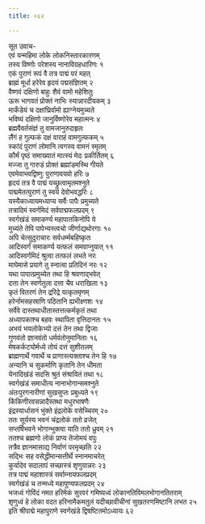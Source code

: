 ```yaml
---
title: ०६२

---
```

सूत उवाच-  
एवं यन्महिमा लोके लोकनिस्तारकारणम्  
तस्य विष्णोः परेशस्य नानाविग्रहधारिणः १  
एकं पुराणं रूपं वै तत्र पाद्मं परं महत्  
ब्राह्मं मूर्धा हरेरेव हृदयं पद्मसंज्ञितम् २  
वैष्णवं दक्षिणो बाहुः शैवं वामो महेशितुः  
ऊरू भागवतं प्रोक्तं नाभिः स्यान्नारदीयकम् ३  
मार्कंडेयं च दक्षांघ्रिर्वामो ह्याग्नेयमुच्यते  
भविष्यं दक्षिणो जानुर्विष्णोरेव महात्मनः ४  
ब्रह्मवैवर्तसंज्ञं तु वामजानुरुदाहृतः  
लैंगं ह गुल्फकं दक्षं वाराहं वामगुल्फकम् ५  
स्कांदं पुराणं लोमानि त्वगस्य वामनं स्मृतम्  
कौर्मं पृष्ठं समाख्यातं मात्स्यं मेदः प्रकीर्तितम् ६  
मज्जा तु गारुडं प्रोक्तं ब्रह्मांडमस्थि गीयते  
एवमेवाभवद्विष्णुः पुराणावयवो हरिः ७  
हृदयं तत्र वै पाद्मं यच्छ्रुत्वामृतमश्नुते  
पाद्ममेतत्पुराणं तु स्वयं देवोभवद्धरिः ८  
यस्यैकाध्यायमध्याप्य सर्वैः पापैः प्रमुच्यते  
तत्रादिमं स्वर्गमिदं सर्वपाद्मफलप्रदम् ९  
स्वर्गखंडं समाकर्ण्य महापातकिनोपि ये  
मुच्यंते तेपि पापेभ्यस्त्वचो जीर्णाद्यथोरगाः १०  
अपि चेत्सुदुराचारः सर्वधर्म्मबहिष्कृतः  
आदिस्वर्गं समाकर्ण्य यत्फलं समवाप्नुयात् ११  
आदिस्वर्गमिदं श्रुत्वा तत्फलं लभते नरः  
माघेमासे प्रयागे तु स्नात्वा प्रतिदिनं नरः १२  
यथा पापात्प्रमुच्येत तथा हि श्रवणाद्भवेत्  
दत्ता तेन स्वर्णतुला दत्ता चैव धराखिला १३  
कृतं वितरणं तेन द्ररिद्रे यत्कृतमृणम्  
हरेर्नामसहस्राणि पठितानि ह्यभीक्ष्णशः १४  
सर्वेवे दास्तथाधीतास्तत्तत्कर्मकृतं तथा  
अध्यापकाश्च बहवः स्थापिता वृत्तिदानतः १५  
अभयं भयलोकेभ्यो दत्तं तेन तथा द्विजाः  
गुणवंतो ज्ञानवंतो धर्मवंतोनुमानिताः १६  
मेषकर्कटयोर्मध्ये तोयं दत्तं सुशीतलम्  
ब्राह्मणार्थे गवार्थे च प्राणास्त्यक्ताश्च तेन हि १७  
अन्यानि च सुकर्माणि कृतानि तेन धीमता  
येनादिखंडं सदसि श्रुतं संश्रावितं तथा १८  
स्वर्गखंडं समाधीत्य नानाभोगान्समश्नुते  
अंतःपुरगनारीणां सुखसुप्तः प्रबुध्यते १९  
किंकिणीरवसन्नादैस्तथा मधुरभाषणैः  
इंद्रस्यार्धासनं भुंक्ते इंद्रलोके वसेच्चिरम् २०  
ततः सूर्यस्य भवनं चंद्रलोकं ततो व्रजेत्  
सप्तर्षिभवने भोगान्भुक्त्वा याति ततो ध्रुवम् २१  
ततश्च ब्रह्मणो लोकं प्राप्य तेजोमयं वपुः  
तत्रैव ज्ञानमासाद्य निर्वाणं परमृच्छति २२  
सद्भिः सह वसेद्धीमान्सत्तीर्थे स्नानमाचरेत्  
कुर्यादेव सदालापं सच्छास्त्रं शृणुयान्नरः २३  
तत्र पाद्मं महाशास्त्रं सर्वाम्नायफलप्रदम्  
स्वर्गखंडं च तन्मध्ये महापुण्यफलप्रदम् २४  
भजध्वं गोविंदं नमत हरिमेकं सुरवरं गमिष्यध्वं लोकानतिविमलभोगानतितराम्  
शृणुध्वं हे लोका वदत हरिनामैकमतुलं यदीच्छावीचीनां सुखतरणमिष्टानि लभत २५  
इति श्रीपाद्मे महापुराणे स्वर्गखंडे द्विषष्टितमोऽध्यायः ६२